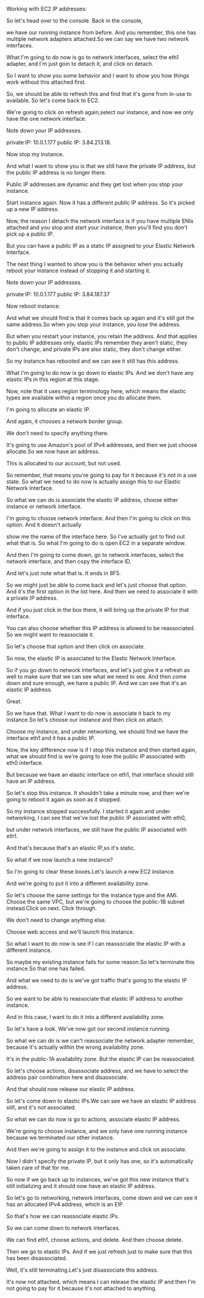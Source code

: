 Working with EC2 IP addresses:

So let's head over to the console. Back in the console,

we have our running instance from before. And you remember, this one has multiple network adapters attached.So we can say we have two network interfaces.

What I'm going to do now is go to network interfaces, select the eth1 adapter, and I'm just goin to detach it, and click on detach.

So I want to show you some behavior and I want to show you how things work without this attached first.

So, we should be able to refresh this and find that it's gone from in-use to available. So let's come back to EC2.

We're going to click on refresh again,select our instance,
and now we only have the one network interface.

Note down your IP addresses.

private IP: 10.0.1.177 
public IP:  3.84.213.18.

Now stop my instance.

And what I want to show you is that we still have the private IP address, but the public IP address is no longer there.

Public IP addresses are dynamic and they get lost when you stop your instance.

Start instance again. Now it has a different public IP address. So it's picked up a new IP address.

Now, the reason I detach the network interface is if you have multiple ENIs attached and you stop and start your instance, then you'll find you don't pick up a public IP.

But you can have a public IP as a static IP assigned to your Elastic Network Interface.

The next thing I wanted to show you is the behavior when you actually reboot your instance instead of stopping it and starting it.

Note down your IP addresses.

private IP: 10.0.1.177 
public IP:  3.84.187.37 

Now reboot instance:

And what we should find is that it comes back up again and it's still got the same address.So when you stop your instance, you lose the address.

But when you restart your instance, you retain the address. And that applies to public IP addresses only, elastic IPs remember they aren't static, they don't change, and private IPs are also static, they don't change either.

So my instance has rebooted and we can see it still has this address.

What I'm going to do now is go down to elastic IPs. And we don't have any elastic IPs in this region at this stage.

Now, note that it uses region terminology here, which means the elastic types are available within a region once you do allocate them.

I'm going to allocate an elastic IP.

And again, it chooses a network border group.

We don't need to specify anything there.

It's going to use Amazon's pool of IPv4 addresses, and then we just choose allocate.So we now have an address.

This is allocated to our account, but not used.

So remember, that means you're going to pay for it because it's not in a use state. So what we need to do now is actually assign this to our Elastic Network Interface.

So what we can do is associate the elastic IP address, choose either instance or network interface.

I'm going to choose network interface. And then I'm going to click on this option. And it doesn't actually

show me the name of the interface here. So I've actually got to find out what that is. So what I'm going to do is open EC2 in a separate window.

And then I'm going to come down, go to network interfaces, select the network interface, and then copy the interface ID.

And let's just note what that is. It ends in 8F5.

So we might just be able to come back and let's just choose that option. And it's the first option in the list here. And then we need to associate it with a private IP address.

And if you just click in the box there, it will bring up the private IP for that interface.

You can also choose whether this IP address is allowed to be reassociated. So we might want to reassociate it.

So let's choose that option and then click on associate.

So now, the elastic IP is associated to the Elastic Network Interface.

So if you go down to network interfaces, and let's just give it a refresh as well to make sure that we can see what we need to see. And then come down and sure enough, we have a public IP. And we can see that it's an elastic IP address.

Great.

So we have that. What I want to do now is associate it back to my instance.So let's choose our instance and then click on attach.


Choose my instance, and under networking, we should find we have the interface eth1 and it has a public IP.

Now, the key difference now is if I stop this instance and then started again, what we should find is we're going to lose the public IP associated with eth0 interface.

But because we have an elastic interface on eth1, that interface should still have an IP address.

So let's stop this instance. It shouldn't take a minute now, and then we're going to reboot it again as soon as it stopped.

So my instance stopped successfully. I started it again and under networking, I can see that we've lost the public IP associated with eth0,

but under network interfaces, we still have the public IP associated with eth1.

And that's because that's an elastic IP,so it's static.

So what if we now launch a new instance?

So I'm going to clear these boxes.Let's launch a new EC2 instance.

And we're going to put it into a different availability zone.

So let's choose the same settings for the instance type and the AMI. Choose the same VPC, but we're going to choose the public-1B subnet instead.Click on next. Click through.

We don't need to change anything else.

Choose web access and we'll launch this instance.

So what I want to do now is see if I can reassociate the elastic IP with a different instance.

So maybe my existing instance fails for some reason.So let's terminate this instance.So that one has failed.

And what we need to do is we've got traffic that's going to the elastic IP address.

So we want to be able to reassociate that elastic IP address to another instance.

And in this case, I want to do it into a different availability zone.

So let's have a look. We've now got our second instance running.

So what we can do is we can't reassociate the network adapter remember, because it's actually within the wrong availability zone.

It's in the public-1A availability zone. But the elastic IP can be reassociated.

So let's choose actions, disassociate address, and we have to select the address pair combination here and disassociate.

And that should now release our elastic IP address.

So let's come down to elastic IPs.We can see we have an elastic IP address still, and it's not associated.

So what we can do now is go to actions, associate elastic IP address.

We're going to choose instance, and we only have one running instance because we terminated our other instance.

And then we're going to assign it to the instance and click on associate.

Now I didn't specify the private IP, but it only has one, so it's automatically taken care of that for me.

So now if we go back up to instances, we've got this new instance that's still initializing and it should now have an elastic IP address.

So let's go to networking, network interfaces, come down and we can see it has an allocated IPv4 address, which is an EIP.

So that's how we can reassociate elastic IPs.

So we can come down to network interfaces.

We can find eth1, choose actions, and delete. And then choose delete.

Then we go to elastic IPs. And if we just refresh just to make sure that this has been disassociated.

Well, it's still terminating.Let's just disassociate this address.

It's now not attached, which means I can release the elastic IP and then I'm not going to pay for it because it's not attached to anything.

